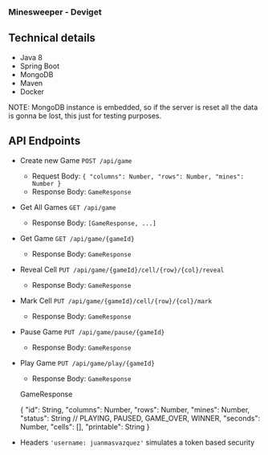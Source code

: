 ### **Minesweeper - Deviget**

**Technical details**
-
- Java 8
- Spring Boot
- MongoDB
- Maven
- Docker

NOTE: MongoDB instance is embedded, so if the server is reset all the data is gonna be lost, this just for testing purposes.

**API Endpoints**
-
- Create new Game
`POST /api/game`

    - Request Body: `{
                	"columns": Number,
                	"rows": Number,
                	"mines": Number
                }`
    - Response Body: `GameResponse`            

- Get All Games
`GET /api/game`

    - Response Body: `[GameResponse, ...]`

- Get Game
`GET /api/game/{gameId}`

    - Response Body: `GameResponse` 
                
- Reveal Cell
`PUT /api/game/{gameId}/cell/{row}/{col}/reveal`
                      
   - Response Body: `GameResponse` 
   
- Mark Cell
`PUT /api/game/{gameId}/cell/{row}/{col}/mark`
                      
   - Response Body: `GameResponse`    

- Pause Game
`PUT /api/game/pause/{gameId}`

    - Response Body: `GameResponse`                
                
- Play Game
`PUT /api/game/play/{gameId}`

    - Response Body: `GameResponse` 

    
    GameResponse
    
    {
        "id": String,
        "columns": Number,
        "rows": Number,
        "mines": Number,
        "status": String // PLAYING, PAUSED, GAME_OVER, WINNER,
        "seconds": Number,
        "cells": [],
        "printable": String
     }                
                
                
- Headers `'username: juanmasvazquez'` simulates a token based security
                                                           